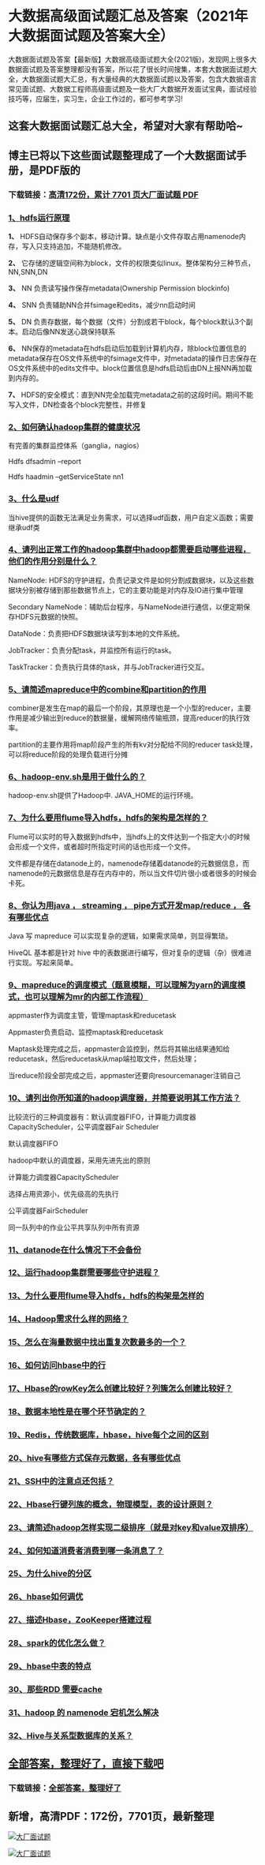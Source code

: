 # 大数据高级面试题汇总及答案（2021年大数据面试题及答案大全）

大数据面试题及答案【最新版】大数据高级面试题大全(2021版)，发现网上很多大数据面试题及答案整理都没有答案，所以花了很长时间搜集，本套大数据面试题大全，大数据面试题大汇总，有大量经典的大数据面试题以及答案，包含大数据语言常见面试题、大数据工程师高级面试题及一些大厂大数据开发面试宝典，面试经验技巧等，应届生，实习生，企业工作过的，都可参考学习!

## 这套大数据面试题汇总大全，希望对大家有帮助哈~ 

## 博主已将以下这些面试题整理成了一个大数据面试手册，是PDF版的

### 下载链接：[高清172份，累计 7701 页大厂面试题  PDF](https://github.com/javatechnorth/javanorth-itbooks/blob/master/docs/index.md)


### [1、hdfs运行原理](https://gitee.com/souyunku/NewDevBooks/blob/master/docs/大数据/大数据高级面试题汇总及答案（2021年大数据面试题及答案大全）.md#1hdfs运行原理)  


**1、** HDFS自动保存多个副本，移动计算。缺点是小文件存取占用namenode内存，写入只支持追加，不能随机修改。

**2、** 它存储的逻辑空间称为block，文件的权限类似linux。整体架构分三种节点，NN,SNN,DN

**3、** NN 负责读写操作保存metadata(Ownership Permission blockinfo)

**4、** SNN 负责辅助NN合并fsimage和edits，减少nn启动时间

**5、** DN 负责存数据，每个数据（文件）分割成若干block，每个block默认3个副本。启动后像NN发送心跳保持联系

**6、** NN保存的metadata在hdfs启动后加载到计算机内存，除block位置信息的metadata保存在OS文件系统中的fsimage文件中，对metadata的操作日志保存在OS文件系统中的edits文件中。block位置信息是hdfs启动后由DN上报NN再加载到内存的。

**7、** HDFS的安全模式：直到NN完全加载完metadata之前的这段时间。期间不能写入文件，DN检查各个block完整性，并修复


### [2、如何确认hadoop集群的健康状况](https://gitee.com/souyunku/NewDevBooks/blob/master/docs/大数据/大数据高级面试题汇总及答案（2021年大数据面试题及答案大全）.md#2如何确认hadoop集群的健康状况)  


有完善的集群监控体系（ganglia，nagios）

Hdfs dfsadmin –report

Hdfs haadmin –getServiceState nn1


### [3、什么是udf](https://gitee.com/souyunku/NewDevBooks/blob/master/docs/大数据/大数据高级面试题汇总及答案（2021年大数据面试题及答案大全）.md#3什么是udf)  


当hive提供的函数无法满足业务需求，可以选择udf函数，用户自定义函数；需要继承udf类


### [4、请列出正常工作的hadoop集群中hadoop都需要启动哪些进程，他们的作用分别是什么？](https://gitee.com/souyunku/NewDevBooks/blob/master/docs/大数据/大数据高级面试题汇总及答案（2021年大数据面试题及答案大全）.md#4请列出正常工作的hadoop集群中hadoop都需要启动哪些进程他们的作用分别是什么)  


NameNode: HDFS的守护进程，负责记录文件是如何分割成数据块，以及这些数据块分别被存储到那些数据节点上，它的主要功能是对内存及IO进行集中管理

Secondary NameNode：辅助后台程序，与NameNode进行通信，以便定期保存HDFS元数据的快照。

DataNode：负责把HDFS数据块读写到本地的文件系统。

JobTracker：负责分配task，并监控所有运行的task。

TaskTracker：负责执行具体的task，并与JobTracker进行交互。


### [5、请简述mapreduce中的combine和partition的作用](https://gitee.com/souyunku/NewDevBooks/blob/master/docs/大数据/大数据高级面试题汇总及答案（2021年大数据面试题及答案大全）.md#5请简述mapreduce中的combine和partition的作用)  


combiner是发生在map的最后一个阶段，其原理也是一个小型的reducer，主要作用是减少输出到reduce的数据量，缓解网络传输瓶颈，提高reducer的执行效率。

partition的主要作用将map阶段产生的所有kv对分配给不同的reducer task处理，可以将reduce阶段的处理负载进行分摊


### [6、hadoop-env.sh是用于做什么的？](https://gitee.com/souyunku/NewDevBooks/blob/master/docs/大数据/大数据高级面试题汇总及答案（2021年大数据面试题及答案大全）.md#6hadoop-envsh是用于做什么的)  


hadoop-env.sh提供了Hadoop中. JAVA_HOME的运行环境。


### [7、为什么要用flume导入hdfs，hdfs的架构是怎样的？](https://gitee.com/souyunku/NewDevBooks/blob/master/docs/大数据/大数据高级面试题汇总及答案（2021年大数据面试题及答案大全）.md#7为什么要用flume导入hdfshdfs的架构是怎样的)  


Flume可以实时的导入数据到hdfs中，当hdfs上的文件达到一个指定大小的时候会形成一个文件，或者超时所指定时间的话也形成一个文件。

文件都是存储在datanode上的，namenode存储着datanode的元数据信息，而namenode的元数据信息是存在内存中的，所以当文件切片很小或者很多的时候会卡死。


### [8、你认为用java ， streaming ， pipe方式开发map/reduce ， 各有哪些优点](https://gitee.com/souyunku/NewDevBooks/blob/master/docs/大数据/大数据高级面试题汇总及答案（2021年大数据面试题及答案大全）.md#8你认为用java--streaming--pipe方式开发map/reduce--各有哪些优点)  


Java 写 mapreduce 可以实现复杂的逻辑，如果需求简单，则显得繁琐。

HiveQL 基本都是针对 hive 中的表数据进行编写，但对复杂的逻辑（杂）很难进行实现。写起来简单。


### [9、mapreduce的调度模式（题意模糊，可以理解为yarn的调度模式，也可以理解为mr的内部工作流程）](https://gitee.com/souyunku/NewDevBooks/blob/master/docs/大数据/大数据高级面试题汇总及答案（2021年大数据面试题及答案大全）.md#9mapreduce的调度模式题意模糊可以理解为yarn的调度模式也可以理解为mr的内部工作流程)  


appmaster作为调度主管，管理maptask和reducetask

Appmaster负责启动、监控maptask和reducetask

Maptask处理完成之后，appmaster会监控到，然后将其输出结果通知给reducetask，然后reducetask从map端拉取文件，然后处理；

当reduce阶段全部完成之后，appmaster还要向resourcemanager注销自己


### [10、请列出你所知道的hadoop调度器，并简要说明其工作方法？](https://gitee.com/souyunku/NewDevBooks/blob/master/docs/大数据/大数据高级面试题汇总及答案（2021年大数据面试题及答案大全）.md#10请列出你所知道的hadoop调度器并简要说明其工作方法)  


比较流行的三种调度器有：默认调度器FIFO，计算能力调度器CapacityScheduler，公平调度器Fair Scheduler

默认调度器FIFO

hadoop中默认的调度器，采用先进先出的原则

计算能力调度器CapacityScheduler

选择占用资源小，优先级高的先执行

公平调度器FairScheduler

同一队列中的作业公平共享队列中所有资源


### [11、datanode在什么情况下不会备份](https://gitee.com/souyunku/NewDevBooks/blob/master/docs/大数据/大数据高级面试题汇总及答案（2021年大数据面试题及答案大全）.md#11datanode在什么情况下不会备份)  

### [12、运行hadoop集群需要哪些守护进程？](https://gitee.com/souyunku/NewDevBooks/blob/master/docs/大数据/大数据高级面试题汇总及答案（2021年大数据面试题及答案大全）.md#12运行hadoop集群需要哪些守护进程)  

### [13、为什么要用flume导入hdfs，hdfs的构架是怎样的](https://gitee.com/souyunku/NewDevBooks/blob/master/docs/大数据/大数据高级面试题汇总及答案（2021年大数据面试题及答案大全）.md#13为什么要用flume导入hdfshdfs的构架是怎样的)  

### [14、Hadoop需求什么样的网络？](https://gitee.com/souyunku/NewDevBooks/blob/master/docs/大数据/大数据高级面试题汇总及答案（2021年大数据面试题及答案大全）.md#14hadoop需求什么样的网络)  

### [15、怎么在海量数据中找出重复次数最多的一个？](https://gitee.com/souyunku/NewDevBooks/blob/master/docs/大数据/大数据高级面试题汇总及答案（2021年大数据面试题及答案大全）.md#15怎么在海量数据中找出重复次数最多的一个)  

### [16、如何访问hbase中的行](https://gitee.com/souyunku/NewDevBooks/blob/master/docs/大数据/大数据高级面试题汇总及答案（2021年大数据面试题及答案大全）.md#16如何访问hbase中的行)  

### [17、Hbase的rowKey怎么创建比较好？列簇怎么创建比较好？](https://gitee.com/souyunku/NewDevBooks/blob/master/docs/大数据/大数据高级面试题汇总及答案（2021年大数据面试题及答案大全）.md#17hbase的rowkey怎么创建比较好列簇怎么创建比较好)  

### [18、数据本地性是在哪个环节确定的？](https://gitee.com/souyunku/NewDevBooks/blob/master/docs/大数据/大数据高级面试题汇总及答案（2021年大数据面试题及答案大全）.md#18数据本地性是在哪个环节确定的)  

### [19、Redis，传统数据库，hbase，hive每个之间的区别](https://gitee.com/souyunku/NewDevBooks/blob/master/docs/大数据/大数据高级面试题汇总及答案（2021年大数据面试题及答案大全）.md#19redis传统数据库hbasehive每个之间的区别)  

### [20、hive有哪些方式保存元数据，各有哪些优点](https://gitee.com/souyunku/NewDevBooks/blob/master/docs/大数据/大数据高级面试题汇总及答案（2021年大数据面试题及答案大全）.md#20hive有哪些方式保存元数据各有哪些优点)  

### [21、SSH中的注意点还包括？](https://gitee.com/souyunku/NewDevBooks/blob/master/docs/大数据/大数据高级面试题汇总及答案（2021年大数据面试题及答案大全）.md#21ssh中的注意点还包括)  

### [22、Hbase行键列族的概念，物理模型，表的设计原则？](https://gitee.com/souyunku/NewDevBooks/blob/master/docs/大数据/大数据高级面试题汇总及答案（2021年大数据面试题及答案大全）.md#22hbase行键列族的概念物理模型表的设计原则)  

### [23、请简述hadoop怎样实现二级排序（就是对key和value双排序）](https://gitee.com/souyunku/NewDevBooks/blob/master/docs/大数据/大数据高级面试题汇总及答案（2021年大数据面试题及答案大全）.md#23请简述hadoop怎样实现二级排序就是对key和value双排序)  

### [24、如何知道消费者消费到哪一条消息了？](https://gitee.com/souyunku/NewDevBooks/blob/master/docs/大数据/大数据高级面试题汇总及答案（2021年大数据面试题及答案大全）.md#24如何知道消费者消费到哪一条消息了)  

### [25、为什么hive的分区](https://gitee.com/souyunku/NewDevBooks/blob/master/docs/大数据/大数据高级面试题汇总及答案（2021年大数据面试题及答案大全）.md#25为什么hive的分区)  

### [26、hbase如何调优](https://gitee.com/souyunku/NewDevBooks/blob/master/docs/大数据/大数据高级面试题汇总及答案（2021年大数据面试题及答案大全）.md#26hbase如何调优)  

### [27、描述Hbase，ZooKeeper搭建过程](https://gitee.com/souyunku/NewDevBooks/blob/master/docs/大数据/大数据高级面试题汇总及答案（2021年大数据面试题及答案大全）.md#27描述hbasezookeeper搭建过程)  

### [28、spark的优化怎么做？](https://gitee.com/souyunku/NewDevBooks/blob/master/docs/大数据/大数据高级面试题汇总及答案（2021年大数据面试题及答案大全）.md#28spark的优化怎么做)  

### [29、hbase中表的特点](https://gitee.com/souyunku/NewDevBooks/blob/master/docs/大数据/大数据高级面试题汇总及答案（2021年大数据面试题及答案大全）.md#29hbase中表的特点)  

### [30、那些RDD 需要cache](https://gitee.com/souyunku/NewDevBooks/blob/master/docs/大数据/大数据高级面试题汇总及答案（2021年大数据面试题及答案大全）.md#30那些rdd-需要cache)  

### [31、hadoop 的 namenode 宕机怎么解决](https://gitee.com/souyunku/NewDevBooks/blob/master/docs/大数据/大数据高级面试题汇总及答案（2021年大数据面试题及答案大全）.md#31hadoop-的-namenode-宕机怎么解决)  

### [32、Hive与关系型数据库的关系？](https://gitee.com/souyunku/NewDevBooks/blob/master/docs/大数据/大数据高级面试题汇总及答案（2021年大数据面试题及答案大全）.md#32hive与关系型数据库的关系)  





## [全部答案，整理好了，直接下载吧](https://gitee.com/souyunku/DevBooks/blob/master/docs/daan.md)

### 下载链接：[全部答案，整理好了](https://gitee.com/souyunku/NewDevBooks/blob/master/docs/daan.md)




## 新增，高清PDF：172份，7701页，最新整理

[![大厂面试题](https://www.souyunku.com/wp-content/uploads/weixin/mst.png "架构师专栏")](https://www.souyunku.com/wp-content/uploads/weixin/githup-weixin.png "架构师专栏")

[![大厂面试题](https://www.souyunku.com/wp-content/uploads/weixin/githup-weixin.png "架构师专栏")](https://www.souyunku.com/wp-content/uploads/weixin/githup-weixin.png "架构师专栏")
